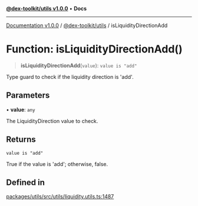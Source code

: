 [**@dex-toolkit/utils v1.0.0**](../README.md) • **Docs**

***

[Documentation v1.0.0](../../../packages.md) / [@dex-toolkit/utils](../README.md) / isLiquidityDirectionAdd

# Function: isLiquidityDirectionAdd()

> **isLiquidityDirectionAdd**(`value`): `value is "add"`

Type guard to check if the liquidity direction is 'add'.

## Parameters

• **value**: `any`

The LiquidityDirection value to check.

## Returns

`value is "add"`

True if the value is 'add'; otherwise, false.

## Defined in

[packages/utils/src/utils/liquidity.utils.ts:1487](https://github.com/niZmosis/dex-toolkit/blob/3d8b41b44787b30fbea5de3ab4737662ffb61bc8/packages/utils/src/utils/liquidity.utils.ts#L1487)
